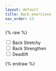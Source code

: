 ```yaml
---
layout: default
title: Back exercises
nav_order: 13
---
```

{% raw %}
<div id="exercise-list">
  <label>
    <input type="checkbox" id="exercise-back-stretch">
    Back Stretchy
  </label><br>
  <label>
    <input type="checkbox" id="exercise-back-strengthen">
    Back Strengthen
  </label><br>
  <label>
    <input type="checkbox" id="exercise-deadlift">
    Deadlift
  </label>
</div>

<script>
  document.addEventListener("DOMContentLoaded", function () {
    const checkboxes = document.querySelectorAll('#exercise-list input[type="checkbox"]');
    
    checkboxes.forEach(checkbox => {
      const id = checkbox.id;
      // Load from localStorage
      const saved = localStorage.getItem(id);
      if (saved !== null) {
        checkbox.checked = JSON.parse(saved); // Converts string to boolean
      }

      // Save to localStorage on change
      checkbox.addEventListener("change", function () {
        localStorage.setItem(id, checkbox.checked);
      });
    });
  });
</script>

{% endraw %}
